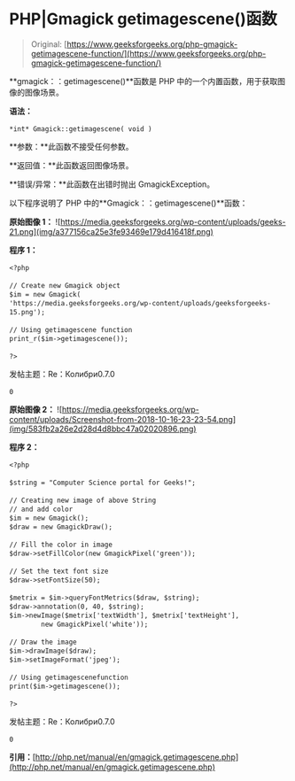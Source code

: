 # PHP|Gmagick getimagescene()函数

> Original: [https://www.geeksforgeeks.org/php-gmagick-getimagescene-function/](https://www.geeksforgeeks.org/php-gmagick-getimagescene-function/)

**gmagick：：getimagescene()**函数是 PHP 中的一个内置函数，用于获取图像的图像场景。

**语法：**

```
*int* Gmagick::getimagescene( void )
```

**参数：**此函数不接受任何参数。

**返回值：**此函数返回图像场景。

**错误/异常：**此函数在出错时抛出 GmagickException。

以下程序说明了 PHP 中的**Gmagick：：getimagescene()**函数：

**原始图像 1：**
![https://media.geeksforgeeks.org/wp-content/uploads/geeks-21.png](img/a377156ca25e3fe93469e179d416418f.png)

**程序 1：**

```
<?php

// Create new Gmagick object
$im = new Gmagick(
'https://media.geeksforgeeks.org/wp-content/uploads/geeksforgeeks-15.png');

// Using getimagescene function
print_r($im->getimagescene());

?>
```

发帖主题：Re：Колибри0.7.0

```
0

```

**原始图像 2：**
![https://media.geeksforgeeks.org/wp-content/uploads/Screenshot-from-2018-10-16-23-23-54.png](img/583fb2a26e2d28d4d8bbc47a02020896.png)

**程序 2：**

```
<?php 

$string = "Computer Science portal for Geeks!"; 

// Creating new image of above String 
// and add color
$im = new Gmagick(); 
$draw = new GmagickDraw(); 

// Fill the color in image 
$draw->setFillColor(new GmagickPixel('green')); 

// Set the text font size 
$draw->setFontSize(50); 

$metrix = $im->queryFontMetrics($draw, $string); 
$draw->annotation(0, 40, $string); 
$im->newImage($metrix['textWidth'], $metrix['textHeight'], 
        new GmagickPixel('white')); 

// Draw the image         
$im->drawImage($draw); 
$im->setImageFormat('jpeg'); 

// Using getimagescenefunction
print($im->getimagescene());

?>
```

发帖主题：Re：Колибри0.7.0

```
0

```

**引用：**[http://php.net/manual/en/gmagick.getimagescene.php](http://php.net/manual/en/gmagick.getimagescene.php)